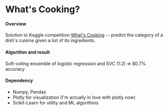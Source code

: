 # What's Cooking?

#### Overview
Solution to Kaggle competition [What's Cooking](https://www.kaggle.com/c/whats-cooking-kernels-only/kernels) -- predict the category of a dish's cuisine given a list of its ingredients.

#### Algorithm and result
Soft-voting ensemble of logistic regression and SVC (1:2) => 80.7% accuracy

#### Dependency
- Numpy, Pandas
- Plotly for visualization (I'm actually in love with plotly now)
- Scikit-Learn for utility and ML algorithms
